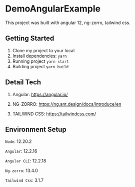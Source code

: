 # DemoAngularExample

This project was built with angular 12, ng-zorro, tailwind css.

## Getting Started

1. Clone my project to your local
2. Install dependencies: `yarn`
3. Running project `yarn start`
4. Building project `yarn build`

## Detail Tech
1. Angular: https://angular.io/

2. NG-ZORRO: https://ng.ant.design/docs/introduce/en

3. TAILWIND CSS: https://tailwindcss.com/

## Environment Setup
`Node`: 12.20.2

`Angular`: 12.2.16

`Angular CLI`: 12.2.18

`Ng-zorro`: 13.4.0

`Tailwind Css`: 3.1.7
